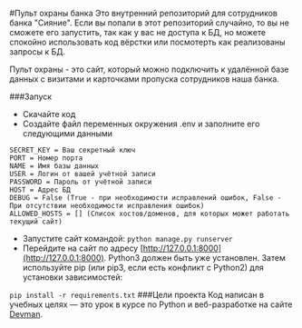 #Пульт охраны банка
Это внутренний репозиторий для сотрудников банка "Сияние". Если вы попали в этот репозиторий случайно, то вы не сможете его запустить, так как у вас не доступа к БД, но можете спокойно использовать код вёрстки или посмотерть как реализованы запросы к БД.

Пульт охраны - это сайт, который можно подключить к удалённой базе данных с визитами и карточками пропуска сотрудников наша банка.

###Запуск
- Скачайте код
- Создайте файл переменных окружения .env и заполните его следующими данными
```
SECRET_KEY = Ваш секретный ключ
PORT = Номер порта
NAME = Имя базы данных
USER = Логин от вашей учётной записи
PASSWORD = Пароль от учётной записи
HOST = Адрес БД
DEBUG = False (True - при необходимости исправлений ошибок, False - При отсутствии необходимости исправления ошибок)
ALLOWED_HOSTS = [] (Список хостов/доменов, для которых может работать текущий сайт)
```
- Запустите сайт командой:
`python manage.py runserver`
- Перейдите на сайт по адресу [http://127.0.0.1:8000](http://127.0.0.1:8000).
Python3 должен быть уже установлен. Затем используйте pip (или pip3, если есть конфликт с Python2) для установки зависимостей:

`pip install -r requirements.txt`
###Цели проекта
Код написан в учебных целях — это урок в курсе по Python и веб-разработке на сайте [Devman](https://dvmn.org).

